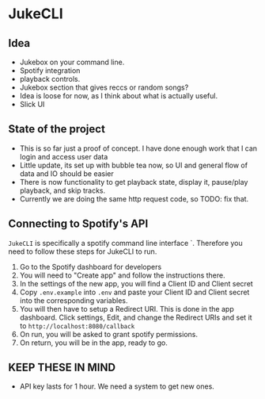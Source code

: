 # JukeCLI

## Idea

-   Jukebox on your command line.
-   Spotify integration
-   playback controls.
-   Jukebox section that gives reccs or random songs?
-   Idea is loose for now, as I think about what is actually useful.
-   Slick UI

## State of the project

-   This is so far just a proof of concept. I have done enough work that I can login and access user data
-   Little update, its set up with bubble tea now, so UI and general flow of data and IO should be easier
-   There is now functionality to get playback state, display it, pause/play playback, and skip tracks.
-   Currently we are doing the same http request code, so TODO: fix that.

## Connecting to Spotify's API

`JukeCLI` is specifically a spotify command line interface `. Therefore you need to follow these steps for JukeCLI to run.

1. Go to the Spotify dashboard for developers
2. You will need to "Create app" and follow the instructions there.
3. In the settings of the new app, you will find a Client ID and Client secret
4. Copy `.env.example` into `.env` and paste your Client ID and Client secret into the corresponding variables.
5. You will then have to setup a Redirect URI. This is done in the app dashboard. Click settings, Edit, and change the Redirect URIs and set it to `http://localhost:8080/callback`
6. On run, you will be asked to grant spotify permissions.
7. On return, you will be in the app, ready to go.

## KEEP THESE IN MIND

-   API key lasts for 1 hour. We need a system to get new ones.

